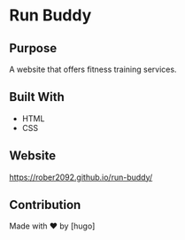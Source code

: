 # Run Buddy

## Purpose
A website that offers fitness training services.

## Built With
* HTML
* CSS

## Website
https://rober2092.github.io/run-buddy/

## Contribution
Made with ❤️ by [hugo]

